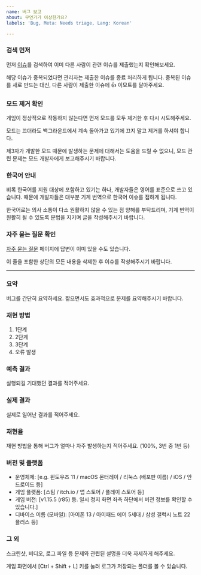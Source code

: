 ```yaml
---
name: 버그 보고
about: 무언가가 이상한가요?
labels: 'Bug, Meta: Needs triage, Lang: Korean'

---
```


### 검색 먼저

먼저 [이슈](https://github.com/7thbeatgames/adofai/issues)를 검색하여 이미 다른 사람이 관련 이슈를 제출했는지 확인해보세요.

해당 이슈가 중복되었다면 관리자는 제출한 이슈를 종료 처리하게 됩니다. 중복된 이슈를 새로 만드는 대신, 다른 사람이 제출한 이슈에 👍 이모트를 달아주세요.

### 모드 제거 확인

게임이 정상적으로 작동하지 않는다면 먼저 모드를 모두 제거한 후 다시 시도해주세요.

모드는 끄더라도 백그라운드에서 계속 돌아가고 있기에 끄지 말고 제거를 하셔야 합니다.

제3자가 개발한 모드 때문에 발생하는 문제에 대해서는 도움을 드릴 수 없으니, 모드 관련 문제는 모드 개발자에게 보고해주시기 바랍니다.

### 한국어 안내

비록 한국어를 지원 대상에 포함하고 있기는 하나, 개발자들은 영어를 표준으로 쓰고 있습니다. 때문에 개발자들은 대부분 기계 번역으로 한국어 이슈를 접하게 됩니다.

한국어로는 의사 소통이 다소 원활하지 않을 수 있는 점 양해를 부탁드리며, 기계 번역이 원활히 될 수 있도록 문법을 지키며 글을 작성해주시기 바랍니다.

### 자주 묻는 질문 확인

[자주 묻는 질문](https://7thbeat.notion.site/ADOFAI-8dc4ef47b27d465cb90c792a51ccb543) 페이지에 답변이 이미 있을 수도 있습니다.

이 줄을 포함한 상단의 모든 내용을 삭제한 후 이슈를 작성해주시기 바랍니다.

---

### 요약

버그를 간단히 요약하세요. 짧으면서도 효과적으로 문제를 요약해주시기 바랍니다.

### 재현 방법

1. 1단계
2. 2단계
3. 3단계
4. 오류 발생

### 예측 결과

실행되길 기대했던 결과를 적어주세요.

### 실제 결과

실제로 일어난 결과를 적어주세요.

### 재현율

재현 방법을 통해 버그가 얼마나 자주 발생하는지 적어주세요. (100%, 3번 중 1번 등)

### 버전 및 플랫폼

- 운영체제: [e.g. 윈도우즈 11 / macOS 몬터레이 / 리눅스 (배포판 이름) / iOS / 안드로이드 등]
- 게임 플랫폼: [스팀 / itch.io / 앱 스토어 / 플레이 스토어 등]
- 게임 버전: [v1.15.5 (r85) 등. 일시 정지 화면 좌측 하단에서 버전 정보를 확인할 수 있습니다.]
- 디바이스 이름 (모바일): [아이폰 13 / 아이패드 에어 5세대 / 삼성 갤럭시 노트 22 플러스 등]

### 그 외

스크린샷, 비디오, 로그 파일 등 문제와 관련된 설명을 더욱 자세하게 해주세요.

게임 화면에서 [Ctrl + Shift + L] 키를 눌러 로그가 저장되는 폴더를 볼 수 있습니다.
